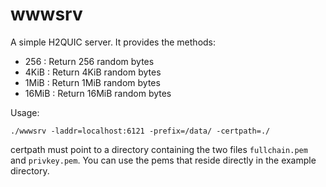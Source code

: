 # wwwsrv

A simple H2QUIC server. It provides the methods:

* <prefix>256 : Return 256 random bytes
* <prefix>4KiB : Return 4KiB random bytes
* <prefix>1MiB : Return 1MiB random bytes
* <prefix>16MiB : Return 16MiB random bytes

Usage:

```
./wwwsrv -laddr=localhost:6121 -prefix=/data/ -certpath=./
```

certpath must point to a directory containing the two files `fullchain.pem` and `privkey.pem`. You can use
the pems that reside directly in the example directory. 

